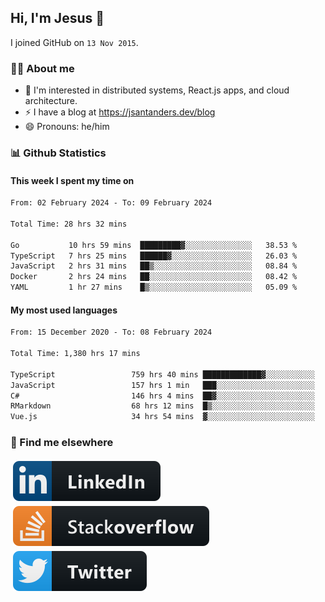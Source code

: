 ## Hi, I'm Jesus 👋

I joined GitHub on `13 Nov 2015`.

<!-- Talking about you -->

### 👨‍💻 About me

- 👦 I'm interested in distributed systems, React.js apps, and cloud architecture.
- ⚡️ I have a blog at <https://jsantanders.dev/blog>
- 😄 Pronouns: he/him

### 📊 Github Statistics

#### This week I spent my time on

<!--START_SECTION:weekly-->

```txt
From: 02 February 2024 - To: 09 February 2024

Total Time: 28 hrs 32 mins

Go           10 hrs 59 mins  █████████▓░░░░░░░░░░░░░░░   38.53 %
TypeScript   7 hrs 25 mins   ██████▓░░░░░░░░░░░░░░░░░░   26.03 %
JavaScript   2 hrs 31 mins   ██▒░░░░░░░░░░░░░░░░░░░░░░   08.84 %
Docker       2 hrs 24 mins   ██░░░░░░░░░░░░░░░░░░░░░░░   08.42 %
YAML         1 hr 27 mins    █▒░░░░░░░░░░░░░░░░░░░░░░░   05.09 %
```

<!--END_SECTION:weekly-->

#### My most used languages

<!--START_SECTION:alltime-->

```txt
From: 15 December 2020 - To: 08 February 2024

Total Time: 1,380 hrs 17 mins

TypeScript                 759 hrs 40 mins █████████████▓░░░░░░░░░░░   55.04 %
JavaScript                 157 hrs 1 min   ███░░░░░░░░░░░░░░░░░░░░░░   11.38 %
C#                         146 hrs 4 mins  ██▓░░░░░░░░░░░░░░░░░░░░░░   10.58 %
RMarkdown                  68 hrs 12 mins  █▒░░░░░░░░░░░░░░░░░░░░░░░   04.94 %
Vue.js                     34 hrs 54 mins  ▓░░░░░░░░░░░░░░░░░░░░░░░░   02.53 %
```

<!--END_SECTION:alltime-->

### 📢 Find me elsewhere

<p>
  <a target="_blank" href="https://linkedin.com/in/jsantanders">
    <img src="https://github.com/jsantanders/jsantanders/blob/master/img/linkedin.svg" alt="LinkedIn" style="vertical-align:top; margin:4px">
  </a>
  
  <a target="_blank" href="https://stackoverflow.com/users/7318331/jesus-santander">
    <img src="https://github.com/jsantanders/jsantanders/blob/master/img/stackoverflow.svg" alt="StackOverflow" style="vertical-align:top; margin:4px">
  </a>
  
  <a target="_blank" href="http://twitter.com/jsantanders">
    <img src="https://github.com/jsantanders/jsantanders/blob/master/img/twitter.svg" alt="Twitter" style="vertical-align:top; margin:4px">
  </a>
</p>
